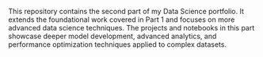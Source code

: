 This repository contains the second part of my Data Science portfolio. It extends the foundational work covered in Part 1 and focuses on more advanced data science techniques. The projects and notebooks in this part showcase deeper model development, advanced analytics, and performance optimization techniques applied to complex datasets.
